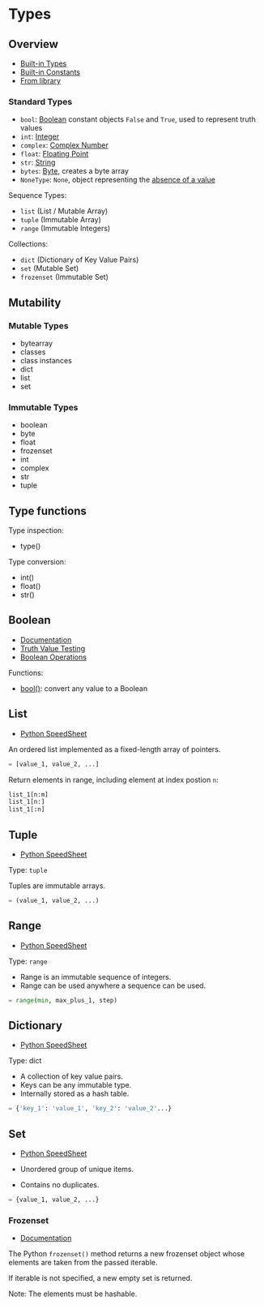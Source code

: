 # Types

## Overview

- [Built-in Types](https://docs.python.org/3/library/stdtypes.html)
- [Built-in Constants](https://docs.python.org/3/library/constants.html)
- [From library](https://speedsheet.io/s/python?select=T5aC)

### Standard Types

- `bool`: [Boolean](https://speedsheet.io/s/python?q=boolean#qA4r) constant objects `False` and `True`, used to represent truth values
- `int`: [Integer](https://speedsheet.io/s/python?select=CPVx)
- `complex`: [Complex Number](https://speedsheet.io/s/python?select=0C9U)
- `float`: [Floating Point](https://speedsheet.io/s/python?select=R2Pv)
- `str`: [String](https://speedsheet.io/s/python?select=GQSJ)
- `bytes`: [Byte](https://speedsheet.io/s/python?select=BF5h), creates a byte array
- `NoneType`: `None`, object representing the [absence of a value](https://speedsheet.io/s/python?select=UHpm)

Sequence Types:

- `list` (List / Mutable Array)
- `tuple` (Immutable Array)
- `range` (Immutable Integers)

Collections:

- `dict` (Dictionary of Key Value Pairs)
- `set` (Mutable Set)
- `frozenset` (Immutable Set)

## Mutability

### Mutable Types

- bytearray
- classes
- class instances
- dict
- list
- set

### Immutable Types

- boolean
- byte
- float
- frozenset
- int
- complex
- str
- tuple

## Type functions

Type inspection:

- type()

Type conversion:

- int()
- float()
- str()

## Boolean 

- [Documentation](https://docs.python.org/3/library/stdtypes.html#boolean-values)
- [Truth Value Testing](https://docs.python.org/3/library/stdtypes.html#truth)
- [Boolean Operations](https://docs.python.org/3/library/stdtypes.html#boolean-operations-and-or-not)

Functions:

- [bool()](https://docs.python.org/3/library/functions.html#bool): convert any value to a Boolean

## List

- [Python SpeedSheet](https://speedsheet.io/s/python?select=Cn3A)

An ordered list implemented as a fixed-length array of pointers.

```python
= [value_1, value_2, ...]
```

Return elements in range, including element at index postion `n`:

```python
list_1[n:m]
list_1[n:]
list_1[:n]
```

## Tuple

- [Python SpeedSheet](https://speedsheet.io/s/python?select=fHp3)

Type: `tuple`

Tuples are immutable arrays.

```python
= (value_1, value_2, ...)
```

## Range

- [Python SpeedSheet](https://speedsheet.io/s/python?select=S6GN)

Type: `range`

- Range is an immutable sequence of integers.
- Range can be used anywhere a sequence can be used.

```python
= range(min, max_plus_1, step)
```

## Dictionary

- [Python SpeedSheet](https://speedsheet.io/s/python?select=BUXG)

Type: dict

- A collection of key value pairs.
- Keys can be any immutable type.
- Internally stored as a hash table.

```python
= {'key_1': 'value_1', 'key_2': 'value_2'...}
```

## Set

- [Python SpeedSheet](https://speedsheet.io/s/python?select=0RXJ)

- Unordered group of unique items.
- Contains no duplicates.

```python
= {value_1, value_2, ...}
```

### Frozenset

- [Documentation](https://docs.python.org/3/library/stdtypes.html#frozenset)

The Python `frozenset()` method returns a new frozenset object whose elements are taken from the passed iterable.

If iterable is not specified, a new empty set is returned.

Note: The elements must be hashable.
